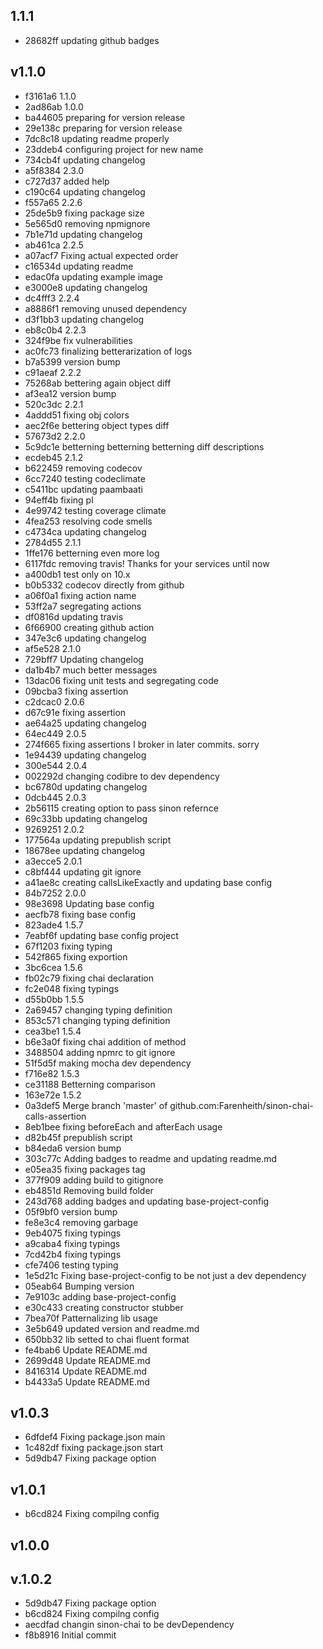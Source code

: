 
## 1.1.1
* 28682ff updating github badges
## v1.1.0
* f3161a6 1.1.0
* 2ad86ab 1.0.0
* ba44605 preparing for version release
* 29e138c preparing for version release
* 7dc8c18 updating readme properly
* 23ddeb4 configuring project for new name
* 734cb4f updating changelog
* a5f8384 2.3.0
* c727d37 added help
* c190c64 updating changelog
* f557a65 2.2.6
* 25de5b9 fixing package size
* 5e565d0 removing npmignore
* 7b1e71d updating changelog
* ab461ca 2.2.5
* a07acf7 Fixing actual expected order
* c16534d updating readme
* edac0fa updating example image
* e3000e8 updating changelog
* dc4fff3 2.2.4
* a8886f1 removing unused dependency
* d3f1bb3 updating changelog
* eb8c0b4 2.2.3
* 324f9be fix vulnerabilities
* ac0fc73 finalizing betterarization of logs
* b7a5399 version bump
* c91aeaf 2.2.2
* 75268ab bettering again object diff
* af3ea12 version bump
* 520c3dc 2.2.1
* 4addd51 fixing obj colors
* aec2f6e bettering object types diff
* 57673d2 2.2.0
* 5c9dc1e betterning betterning betterning diff descriptions
* ecdeb45 2.1.2
* b622459 removing codecov
* 6cc7240 testing codeclimate
* c5411bc updating paambaati
* 94eff4b fixing pl
* 4e99742 testing coverage climate
* 4fea253 resolving code smells
* c4734ca updating changelog
* 2784d55 2.1.1
* 1ffe176 betterning even more log
* 6117fdc removing travis! Thanks for your services until now
* a400db1 test only on 10.x
* b0b5332 codecov directly from github
* a06f0a1 fixing action name
* 53ff2a7 segregating actions
* df0816d updating travis
* 6f66900 creating github action
* 347e3c6 updating changelog
* af5e528 2.1.0
* 729bff7 Updating changelog
* da1b4b7 much better messages
* 13dac06 fixing unit tests and segregating code
* 09bcba3 fixing assertion
* c2dcac0 2.0.6
* d67c91e fixing assertion
* ae64a25 updating changelog
* 64ec449 2.0.5
* 274f665 fixing assertions I broker in later commits. sorry
* 1e94439 updating changelog
* 300e544 2.0.4
* 002292d changing codibre to dev dependency
* bc6780d updating changelog
* 0dcb445 2.0.3
* 2b56115 creating option to pass sinon refernce
* 69c33bb updating changelog
* 9269251 2.0.2
* 177564a updating prepublish script
* 18678ee updating changelog
* a3ecce5 2.0.1
* c8bf444 updating git ignore
* a41ae8c creating callsLikeExactly and updating base config
* 84b7252 2.0.0
* 98e3698 Updating base config
* aecfb78 fixing base config
* 823ade4 1.5.7
* 7eabf6f updating base config project
* 67f1203 fixing typing
* 542f865 fixing exportion
* 3bc6cea 1.5.6
* fb02c79 fixing chai declaration
* fc2e048 fixing typings
* d55b0bb 1.5.5
* 2a69457 changing typing definition
* 853c571 changing typing definition
* cea3be1 1.5.4
* b6e3a0f fixing chai addition of method
* 3488504 adding npmrc to git ignore
* 51f5d5f making mocha dev dependency
* f716e82 1.5.3
* ce31188 Betterning comparison
* 163e72e 1.5.2
* 0a3def5 Merge branch 'master' of github.com:Farenheith/sinon-chai-calls-assertion
* 8eb1bee fixing beforeEach and afterEach usage
* d82b45f prepublish script
* b84eda6 version bump
* 303c77c Adding badges to readme and updating readme.md
* e05ea35 fixing packages tag
* 377f909 adding build to gitignore
* eb4851d Removing build folder
* 243d768 adding badges and updating base-project-config
* 05f9bf0 version bump
* fe8e3c4 removing garbage
* 9eb4075 fixing typings
* a9caba4 fixing typings
* 7cd42b4 fixing typings
* cfe7406 testing typing
* 1e5d21c Fixing base-project-config to be not just a dev dependency
* 05eab64 Bumping version
* 7e9103c adding base-project-config
* e30c433 creating constructor stubber
* 7bea70f Patternalizing lib usage
* 3e5b649 updated version and readme.md
* 650bb32 lib setted to chai fluent format
* fe4bab6 Update README.md
* 2699d48 Update README.md
* 8416314 Update README.md
* b4433a5 Update README.md
## v1.0.3
* 6dfdef4 Fixing package.json main
* 1c482df fixing package.json start
* 5d9db47 Fixing package option
## v1.0.1
* b6cd824 Fixing compilng config
## v1.0.0
## v.1.0.2
* 5d9db47 Fixing package option
* b6cd824 Fixing compilng config
* aecdfad changin sinon-chai to be devDependency
* f8b8916 Initial commit
